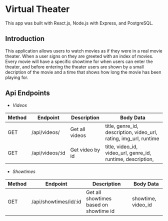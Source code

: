 # Virtual Theater

This app was built with React.js, Node.js with Express, and PostgreSQL.

## Introduction

This application allows users to watch movies as if they were in a real movie theater. When a user signs on they are greeted with an index of movies. Every movie will have a specific showtime for when users can enter the theater, and before entering the theater users are shown by a small decription of the movie and a time that shows how long the movie has been playing for. 

## Api Endpoints
  - *Videos*

  | Method | Endpoint  | Description    | Body Data    |
  | ------ | --------- | -------------- | ------------ |
  | GET    | /api/videos/| Get all videos| title, genre_id, description, video_url, rating, img_url, runtime|
  | GET    | /api/videos/:id | Get video by id | title, video_id, video_url, genre_id, runtime, description, |
  
  - *Showtimes*

  | Method | Endpoint    | Description     | Body Data    |
  | ------ | ---------   | --------------  | ------------ |
  | GET    | /api/showtimes/id/:id | Get all showtimes based on showtime id | showtime, video_id |
